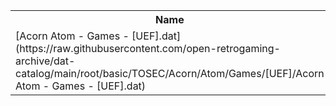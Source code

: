 <table>
<tr><th>Name</th><th>Size</th></tr>
<tr><td>[Acorn Atom - Games - [UEF].dat](https://raw.githubusercontent.com/open-retrogaming-archive/dat-catalog/main/root/basic/TOSEC/Acorn/Atom/Games/[UEF]/Acorn Atom - Games - [UEF].dat)</td><td>12381</td></tr>
</table>
